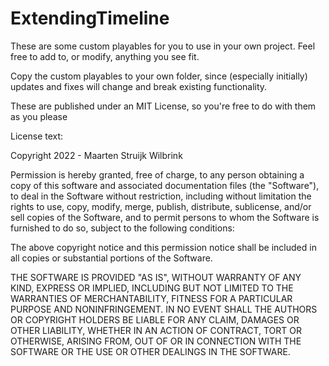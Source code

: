 # ExtendingTimeline

These are some custom playables for you to use in your own project. 
Feel free to add to, or modify, anything you see fit. 

Copy the custom playables to your own folder, since (especially initially) updates and fixes will change and break existing functionality. 

These are published under an MIT License, so you're free to do with them as you please

License text:

Copyright 2022 - Maarten Struijk Wilbrink

Permission is hereby granted, free of charge, to any person obtaining a copy of this software and associated documentation files (the "Software"), to deal in the Software without restriction, including without limitation the rights to use, copy, modify, merge, publish, distribute, sublicense, and/or sell copies of the Software, and to permit persons to whom the Software is furnished to do so, subject to the following conditions:

The above copyright notice and this permission notice shall be included in all copies or substantial portions of the Software.

THE SOFTWARE IS PROVIDED "AS IS", WITHOUT WARRANTY OF ANY KIND, EXPRESS OR IMPLIED, INCLUDING BUT NOT LIMITED TO THE WARRANTIES OF MERCHANTABILITY, FITNESS FOR A PARTICULAR PURPOSE AND NONINFRINGEMENT. IN NO EVENT SHALL THE AUTHORS OR COPYRIGHT HOLDERS BE LIABLE FOR ANY CLAIM, DAMAGES OR OTHER LIABILITY, WHETHER IN AN ACTION OF CONTRACT, TORT OR OTHERWISE, ARISING FROM, OUT OF OR IN CONNECTION WITH THE SOFTWARE OR THE USE OR OTHER DEALINGS IN THE SOFTWARE.
